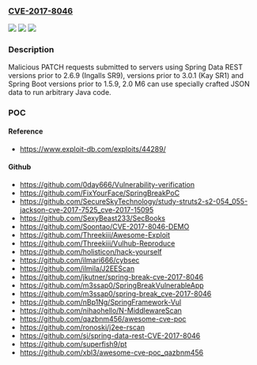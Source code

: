 ### [CVE-2017-8046](https://cve.mitre.org/cgi-bin/cvename.cgi?name=CVE-2017-8046)
![](https://img.shields.io/static/v1?label=Product&message=Pivotal%20Spring%20Data%20REST%20and%20Spring%20Boot&color=blue)
![](https://img.shields.io/static/v1?label=Version&message=n%2Fa&color=blue)
![](https://img.shields.io/static/v1?label=Vulnerability&message=run%20arbitrary%20Java%20code&color=brighgreen)

### Description

Malicious PATCH requests submitted to servers using Spring Data REST versions prior to 2.6.9 (Ingalls SR9), versions prior to 3.0.1 (Kay SR1) and Spring Boot versions prior to 1.5.9, 2.0 M6 can use specially crafted JSON data to run arbitrary Java code.

### POC

#### Reference
- https://www.exploit-db.com/exploits/44289/

#### Github
- https://github.com/0day666/Vulnerability-verification
- https://github.com/FixYourFace/SpringBreakPoC
- https://github.com/SecureSkyTechnology/study-struts2-s2-054_055-jackson-cve-2017-7525_cve-2017-15095
- https://github.com/SexyBeast233/SecBooks
- https://github.com/Soontao/CVE-2017-8046-DEMO
- https://github.com/Threekiii/Awesome-Exploit
- https://github.com/Threekiii/Vulhub-Reproduce
- https://github.com/holisticon/hack-yourself
- https://github.com/ilmari666/cybsec
- https://github.com/ilmila/J2EEScan
- https://github.com/jkutner/spring-break-cve-2017-8046
- https://github.com/m3ssap0/SpringBreakVulnerableApp
- https://github.com/m3ssap0/spring-break_cve-2017-8046
- https://github.com/nBp1Ng/SpringFramework-Vul
- https://github.com/nihaohello/N-MiddlewareScan
- https://github.com/qazbnm456/awesome-cve-poc
- https://github.com/ronoski/j2ee-rscan
- https://github.com/sj/spring-data-rest-CVE-2017-8046
- https://github.com/superfish9/pt
- https://github.com/xbl3/awesome-cve-poc_qazbnm456

